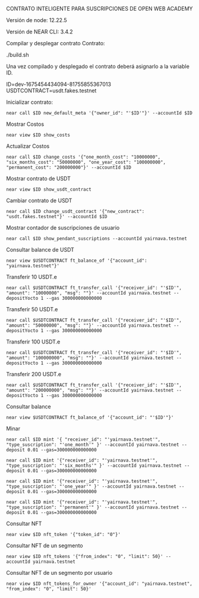 CONTRATO INTELIGENTE PARA SUSCRIPCIONES DE OPEN WEB ACADEMY

Versión de node: 12.22.5

Versión de NEAR CLI: 3.4.2

Compilar y desplegar contrato Contrato:

./build.sh

Una vez compilado y desplegado el contrato deberá asignarlo a la variable ID.

ID=dev-1675454434094-81755855367013
USDTCONTRACT=usdt.fakes.testnet

Inicializar contrato:

    near call $ID new_default_meta '{"owner_id": "'$ID'"}' --accountId $ID

Mostrar Costos

    near view $ID show_costs

Actualizar Costos

    near call $ID change_costs '{"one_month_cost": "10000000", "six_months_cost": "50000000", "one_year_cost": "100000000", "permanent_cost": "200000000"}' --accountId $ID

Mostrar contrato de USDT

    near view $ID show_usdt_contract

Cambiar contrato de USDT

    near call $ID change_usdt_contract '{"new_contract": "usdt.fakes.testnet"}' --accountId $ID

Mostrar contador de suscripciones de usuario

    near call $ID show_pendant_suscriptions --accountId yairnava.testnet

Consultar balance de USDT

    near view $USDTCONTRACT ft_balance_of '{"account_id": "yairnava.testnet"}'

Transferir 10 USDT.e

    near call $USDTCONTRACT ft_transfer_call '{"receiver_id": "'$ID'", "amount": "10000000", "msg": ""}' --accountId yairnava.testnet --depositYocto 1 --gas 300000000000000

Transferir 50 USDT.e

    near call $USDTCONTRACT ft_transfer_call '{"receiver_id": "'$ID'", "amount": "50000000", "msg": ""}' --accountId yairnava.testnet --depositYocto 1 --gas 300000000000000

Transferir 100 USDT.e

    near call $USDTCONTRACT ft_transfer_call '{"receiver_id": "'$ID'", "amount": "100000000", "msg": ""}' --accountId yairnava.testnet --depositYocto 1 --gas 300000000000000

Transferir 200 USDT.e

    near call $USDTCONTRACT ft_transfer_call '{"receiver_id": "'$ID'", "amount": "200000000", "msg": ""}' --accountId yairnava.testnet --depositYocto 1 --gas 300000000000000

Consultar balance

    near view $USDTCONTRACT ft_balance_of '{"account_id": "'$ID'"}'

Minar

    near call $ID mint '{ "receiver_id": "'yairnava.testnet'", "type_suscription": "'one_month'" }' --accountId yairnava.testnet --deposit 0.01 --gas=300000000000000

    near call $ID mint '{"receiver_id": "'yairnava.testnet'", "type_suscription": "'six_months'" }' --accountId yairnava.testnet --deposit 0.01 --gas=300000000000000

    near call $ID mint '{"receiver_id": "'yairnava.testnet'", "type_suscription": "'one_year'" }' --accountId yairnava.testnet --deposit 0.01 --gas=300000000000000

    near call $ID mint '{"receiver_id": "'yairnava.testnet'", "type_suscription": "'permanent'" }' --accountId yairnava.testnet --deposit 0.01 --gas=300000000000000

Consultar NFT

    near view $ID nft_token '{"token_id": "0"}'

Consultar NFT de un segmento

    near view $ID nft_tokens '{"from_index": "0", "limit": 50}' --accountId yairnava.testnet

Consultar NFT de un segmento por usuario

    near view $ID nft_tokens_for_owner '{"account_id": "yairnava.testnet", "from_index": "0", "limit": 50}' 